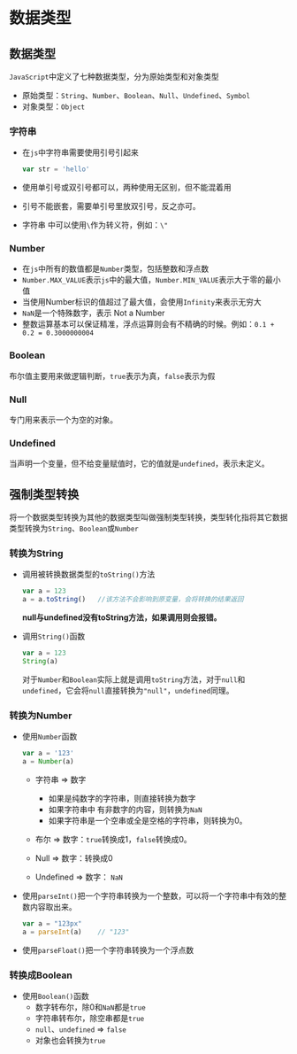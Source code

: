 # 数据类型

## 数据类型

`JavaScript`中定义了七种数据类型，分为原始类型和对象类型

- 原始类型：`String`、`Number`、`Boolean`、`Null`、`Undefined`、`Symbol`
- 对象类型：`Object`

### 字符串

- 在`js`中字符串需要使用引号引起来

  ```js
  var str = 'hello'
  ```

- 使用单引号或双引号都可以，两种使用无区别，但不能混着用

- 引号不能嵌套，需要单引号里放双引号，反之亦可。

- 字符串 中可以使用`\`作为转义符，例如：`\"`

### Number

- 在`js`中所有的数值都是`Number`类型，包括整数和浮点数
- `Number.MAX_VALUE`表示`js`中的最大值，`Number.MIN_VALUE`表示大于零的最小值
- 当使用Number标识的值超过了最大值，会使用`Infinity`来表示无穷大
- `NaN`是一个特殊数字，表示 Not a Number
- 整数运算基本可以保证精准，浮点运算则会有不精确的时候。例如：`0.1 + 0.2 = 0.3000000004`

### Boolean

布尔值主要用来做逻辑判断，`true`表示为真，`false`表示为假

### Null

专门用来表示一个为空的对象。

### Undefined

当声明一个变量，但不给变量赋值时，它的值就是`undefined`，表示未定义。

## 强制类型转换

将一个数据类型转换为其他的数据类型叫做强制类型转换，类型转化指将其它数据类型转换为`String`、`Boolean`或`Number`

### 转换为String

- 调用被转换数据类型的`toString()`方法

  ```js
  var a = 123
  a = a.toString()   //该方法不会影响到原变量，会将转换的结果返回
  ```

  **null与undefined没有toString方法，如果调用则会报错。**

- 调用`String()`函数

  ```js
  var a = 123
  String(a) 
  ```

  对于`Number`和`Boolean`实际上就是调用`toString`方法，对于`null`和`undefined`，它会将`null`直接转换为`"null"`，`undefined`同理。

### 转换为Number

- 使用`Number`函数

  ```js
  var a = '123'
  a = Number(a)
  ```

  - 字符串 => 数字

    - 如果是纯数字的字符串，则直接转换为数字
    - 如果字符串中 有非数字的内容，则转换为`NaN`
    - 如果字符串是一个空串或全是空格的字符串，则转换为0。
  - 布尔 => 数字：`true`转换成1，`false`转换成0。
  - Null => 数字：转换成0
  - Undefined => 数字： `NaN`

- 使用`parseInt()`把一个字符串转换为一个整数，可以将一个字符串中有效的整数内容取出来。

  ```js
  var a = "123px"
  a = parseInt(a)    // "123"
  ```

- 使用`parseFloat()`把一个字符串转换为一个浮点数

### 转换成Boolean

- 使用`Boolean()`函数
  - 数字转布尔，除0和`NaN`都是`true`
  - 字符串转布尔，除空串都是`true`
  - `null`、`undefined` => `false`
  - 对象也会转换为`true`